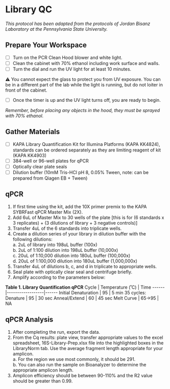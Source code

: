 # Library QC

*This protocol has been adapted from the protocols of Jordan Bisanz Laboratory at the Pennsylvania State University.*

## Prepare Your Workspace

- [ ] Turn on the PCR Clean Hood blower and white light. 
- [ ] Clean the cabinet with 70% ethanol including work surface and walls. 
- [ ] Turn the dial and run the UV light for at least 10 minutes. 

⚠️ You cannot expect the glass to protect you from UV exposure. You can be in a different part of the lab while the light is running, but do not loiter in front of the cabinet.

- [ ] Once the timer is up and the UV light turns off, you are ready to begin. 

*Remember, before placing any objects in the hood, they must be sprayed with 70% ethanol.*

## Gather Materials
- [ ] KAPA Library Quantification Kit for Illumina Platforms (KAPA KK4824), standards can be ordered separately as they are limiting reagent of kit (KAPA KK4903)
- [ ] 384-well or 96-well plates for qPCR
- [ ] Optically clear plate seals
- [ ] Dilution buffer (10mM Tris-HCl pH 8, 0.05% Tween, note: can be prepared from Qiagen EB + Tween)

## qPCR

1.	If first time using the kit, add the 10X primer premix to the KAPA SYBRFast qPCR Master Mix (2X).
2.	Add 6uL of Master Mix to 30 wells of the plate [this is for (6 standards x 3 replicates) + (3 dilutions of library + 3 negative controls)]
3.	Transfer 4uL of the 6 standards into triplicate wells.
4.	Create a dilution series of your library in dilution buffer with the following dilutions:  
      a. 2uL of library into 198uL buffer (100x)  
      b. 2uL of 1:100 dilution into 198uL buffer (10,000x)  
      c. 20uL of 1:10,000 dilution into 180uL buffer (100,000x)  
      d. 20uL of 1:100,000 dilution into 180uL buffer (1,000,000x)  
5.	Transfer 4uL of dilutions b, c, and d in triplicate to appropriate wells.
6.	Seal plate with optically clear seal and centrifuge briefly.
7.	Amplify according to the parameters below: 

**Table 1. Library Quantification qPCR**
Cycle	| Temperature (˚C) | Time
------|------------------|------
Initial Denaturation | 95 | 5 min
35 cycles:	
Denature | 95 | 30 sec
Anneal/Extend | 60 | 45 sec
Melt Curve | 65->95 | NA


## qPCR Analysis

1. After completing the run, export the data. 
2. From the Cq results: plate view, transfer appropriate values to the excel spreadsheet, 16S-Library-Prep.xlsx file into the highlighted boxes in the LibraryNorm tab. Use the average fragment length appropriate for your amplicon.  
       a. For the region we use most commonly, it should be 291.  
       b. You can also run the sample on Bioanalyzer to determine the appropriate amplicon length.   
3. Amplicon efficiency should be between 90-110% and the R2 value should be greater than 0.99. 


